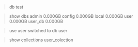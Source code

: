 >  db
test

> show dbs
admin    0.000GB
config   0.000GB
local    0.000GB
user     0.000GB
user_db  0.000GB

> use user
switched to db user

> show collections
user_colection
